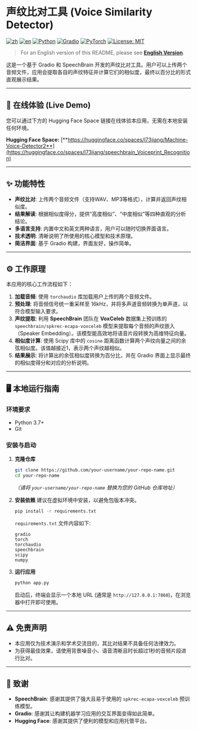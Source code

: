 # 声纹比对工具 (Voice Similarity Detector)

[![zh](https://img.shields.io/badge/language-中文-blue.svg)](README.zh.md)
[![en](https://img.shields.io/badge/language-English-orange.svg)](README.md)
[![Python](https://img.shields.io/badge/Python-3.7+-blue.svg)](https://www.python.org/)
[![Gradio](https://img.shields.io/badge/Gradio-4.x-orange)](https://www.gradio.app/)
[![PyTorch](https://img.shields.io/badge/PyTorch-2.x-red)](https://pytorch.org/)
[![License: MIT](https://img.shields.io/badge/License-MIT-yellow.svg)](https://opensource.org/licenses/MIT)

> For an English version of this README, please see [**English Version**](README.md).

这是一个基于 Gradio 和 SpeechBrain 开发的声纹比对工具。用户可以上传两个音频文件，应用会提取各自的声纹特征并计算它们的相似度，最终以百分比的形式直观展示结果。

---

## 🚀 在线体验 (Live Demo)

您可以通过下方的 Hugging Face Space 链接在线体验本应用，无需在本地安装任何环境。

**Hugging Face Space:** [**https://huggingface.co/spaces/l73jiang/Machine-Voice-Detector2**](https://huggingface.co/spaces/l73jiang/speechbrain_Voiceprint_Recognition)

---

## ✨ 功能特性

*   **声纹比对**: 上传两个音频文件（支持WAV、MP3等格式），计算并返回声纹相似度。
*   **结果解读**: 根据相似度得分，提供“高度相似”、“中度相似”等四种直观的分析结论。
*   **多语言支持**: 内置中文和英文两种语言，用户可以随时切换界面语言。
*   **技术透明**: 清晰说明了所使用的核心模型和技术原理。
*   **简洁界面**: 基于 Gradio 构建，界面友好，操作简单。

---

## ⚙️ 工作原理

本应用的核心工作流程如下：

1.  **加载音频**: 使用 `torchaudio` 库加载用户上传的两个音频文件。
2.  **预处理**: 将音频信号统一重采样至 16kHz，并将多声道音频转换为单声道，以符合模型输入要求。
3.  **声纹提取**: 利用 **SpeechBrain** 团队在 **VoxCeleb** 数据集上预训练的 `speechbrain/spkrec-ecapa-voxceleb` 模型来提取每个音频的声纹嵌入（Speaker Embedding）。该模型能高效地将语音片段转换为高维特征向量。
4.  **相似度计算**: 使用 Scipy 库中的 `cosine` 距离函数计算两个声纹向量之间的余弦相似度。该值越接近1，表示两个声纹越相似。
5.  **结果展示**: 将计算出的余弦相似度转换为百分比，并在 Gradio 界面上显示最终的相似度得分和对应的分析说明。

---

## 🖥️ 本地运行指南

### 环境要求

*   Python 3.7+
*   Git

### 安装与启动

1.  **克隆仓库**
    ```bash
    git clone https://github.com/your-username/your-repo-name.git
    cd your-repo-name
    ```
    *（请将 `your-username/your-repo-name` 替换为您的 GitHub 仓库地址）*

2.  **安装依赖**
    建议在虚拟环境中安装，以避免包版本冲突。
    ```bash
    pip install -r requirements.txt
    ```
    `requirements.txt` 文件内容如下:
    ```text
    gradio
    torch
    torchaudio
    speechbrain
    scipy
    numpy
    ```

3.  **运行应用**
    ```bash
    python app.py
    ```
    启动后，终端会显示一个本地 URL (通常是 `http://127.0.0.1:7860`)，在浏览器中打开即可使用。

---

## ⚠️ 免责声明

*   本应用仅为技术演示和学术交流目的，其比对结果不具备任何法律效力。
*   为获得最佳效果，请使用背景噪音小、语音清晰且时长超过1秒的音频片段进行比对。

---

## 🙏 致谢

*   **SpeechBrain**: 感谢其提供了强大且易于使用的 `spkrec-ecapa-voxceleb` 预训练模型。
*   **Gradio**: 感谢其让构建机器学习应用的交互界面变得如此简单。
*   **Hugging Face**: 感谢其提供了便利的模型和应用托管平台。
